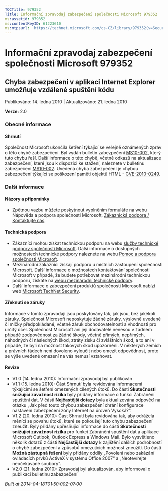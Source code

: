 ```yaml
---
TOCTitle: 979352
Title: Informační zpravodaj zabezpečení společnosti Microsoft 979352
ms:assetid: 979352
ms:contentKeyID: 61223610
ms:mtpsurl: 'https://technet.microsoft.com/cs-CZ/library/979352(v=Security.10)'
---
```


 

Informační zpravodaj zabezpečení společnosti Microsoft 979352
=============================================================

Chyba zabezpečení v aplikaci Internet Explorer umožňuje vzdálené spuštění kódu
------------------------------------------------------------------------------

Publikováno: 14. ledna 2010 | Aktualizováno: 21. ledna 2010

**Verze:** 2.0

### Obecné informace

#### Shrnutí

Společnost Microsoft ukončila šetření týkající se veřejně oznámených zpráv o této chybě zabezpečení. Byl vydán bulletin zabezpečení [MS10-002](http://go.microsoft.com/fwlink/?linkid=179104), který tuto chybu řeší. Další informace o této chybě, včetně odkazů na aktualizace zabezpečení, které jsou k dispozici ke stažení, naleznete v bulletinu zabezpečení [MS10-002](http://go.microsoft.com/fwlink/?linkid=179104). Uvedená chyba zabezpečení je chybou zabezpečení týkající se poškození paměti objektů HTML - [CVE-2010-0249](http://www.cve.mitre.org/cgi-bin/cvename.cgi?name=cve-2010-0249).

### Další informace

#### Názory a připomínky

-   Zpětnou vazbu můžete poskytnout vyplněním formuláře na webu Nápověda a podpora společnosti Microsoft, [Zákaznická podpora / Kontaktujte nás](https://support.microsoft.com/common/survey.aspx?scid=sw;en;1257&amp;showpage=1&amp;ws=technet&amp;sd=tech).

#### Technická podpora

-   Zákazníci mohou získat technickou podporu na webu [služby technické podpory společnosti Microsoft](http://go.microsoft.com/fwlink/?linkid=21131). Další informace o dostupných možnostech technické podpory naleznete na webu [Pomoc a podpora společnosti Microsoft](http://support.microsoft.com/).
-   Mezinárodní zákazníci získají podporu u místních zastoupení společnosti Microsoft. Další informace o možnostech kontaktování společnosti Microsoft v případě, že budete potřebovat mezinárodní technickou podporu, získáte na [webu mezinárodní technické podpory](http://go.microsoft.com/fwlink/?linkid=21155).
-   Další informace o zabezpečení produktů společnosti Microsoft nabízí web [Microsoft TechNet Security](http://go.microsoft.com/fwlink/?linkid=21132).

#### Zřeknutí se záruky

Informace v tomto zpravodaji jsou poskytovány tak, jak jsou, bez jakékoli záruky. Společnost Microsoft neposkytuje žádné záruky, výslovně uvedené či mlčky předpokládané, včetně záruk obchodovatelnosti a vhodnosti pro určitý účel. Společnost Microsoft ani její dodavatelé nenesou v žádném případě zodpovědnost za žádné škody, včetně přímých, nepřímých, náhodných či následných škod, ztráty zisku či zvláštních škod, a to ani v případě, že byli na možnost takových škod upozorněni. V některých zemích a právních řádech není dovoleno vyloučit nebo omezit odpovědnost, proto se výše uvedené omezení na vás nemusí vztahovat.

#### Revize

-   V1.0 (14. ledna 2010): Informační zpravodaj byl publikován
-   V1.1 (15. ledna 2010): Část Shrnutí byla revidována informacemi týkajícími se šetření omezených cílených útoků. Do části **Skutečnosti snižující závažnost rizika** byly přidány informace o funkci Zabránění spuštění dat. V části **Nejčastější dotazy** byla aktualizována odpověď na otázku „Jak před touto chybou zabezpečení chrání konfigurace nastavení zabezpečení zóny Internet na úroveň Vysoká?“.
-   V1.2 (20. ledna 2010): Část Shrnutí byla revidována tak, aby odrážela měnící se povahu útoků, které se pokoušejí tuto chybu zabezpečení zneužít. Byly přidány upřesňující informace do části **Skutečnosti snižující závažnost rizika** pro funkci Zabránění spuštění dat a aplikace Microsoft Outlook, Outlook Express a Windows Mail. Bylo vysvětleno několik dotazů z části **Nejčastější dotazy** k zajištění dalších podrobností o chybě zabezpečení a způsobů omezujících možnost zneužití. Do části **Možná zástupná řešení** byly přidány oddíly „Povolení nebo zakázání ovládacích prvků ActiveX v systému Office 2007“ a „Neotevírejte neočekávané soubory“.
-   V2.0 (21. ledna 2010): Zpravodaj byl aktualizován, aby informoval o publikaci bulletinu zabezpečení

*Built at 2014-04-18T01:50:00Z-07:00*
